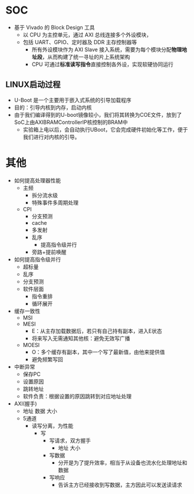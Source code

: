 # SOC

* 基于 Vivado 的 Block Design 工具
  * 以 CPU 为主控单元，通过 AXI 总线连接多个外设模块，
  * 包括 UART、GPIO、定时器及 DDR 主存控制器等
    * 所有外设模块作为 AXI Slave 接入系统，需要为每个模块分配**物理地址段**，从而构建了统一寻址的片上系统架构
    * CPU 可通过**标准读写指令**直接控制各外设，实现软硬协同运行

## LINUX启动过程

* U-Boot 是一个主要用于嵌入式系统的引导加载程序
* 目的：引导内核到内存，启动内核
* 由于我们编译得到的U-boot镜像较小，我们将其转换为COE文件，放到了SoC上由AXIBRAMControllerIP核控制的BRAM中
  * 实验箱上电以后，会自动执行UBoot，它会完成硬件初始化等工作，便于我们进行对内核的引导。

# 其他

* 如何提高处理器性能
  * 主频
    * 拆分流水级
    * 特殊事件多周期处理
  * CPI
    * 分支预测
    * cache
    * 多发射
    * 乱序
      * 提高指令级并行
    * 旁路+提前唤醒
* 如何提高指令级并行
  * 超标量
  * 乱序
  * 分支预测
  * 软件层面
    * 指令重排
    * 循环展开
* 缓存一致性
  * MSI
  * MESI
    * E：从主存加载数据后，若只有自己持有副本，进入E状态
    * 将来写入无需通知其他核：避免无效写广播
  * MOESI
    * O：多个缓存有副本，其中一个写了最新值，由他来提供值
    * 避免频繁写回
* 中断异常
  * 保存PC
  * 设置原因
  * 跳转地址
  * 软件负责：根据设置的原因跳转到对应地址处理
* AXI(握手)
  * 地址 数据 大小
  * 5通道
    * 读写分离，为性能
      * 写
        * 写请求，双方握手
          * 地址 大小
        * 写数据
          * 分开是为了提升效率，相当于从设备也流水化处理地址和数据
        * 写响应
          * 告诉主方已经接收到写数据，主方因此可以发送读请求
